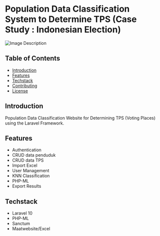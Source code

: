 
# Population Data Classification System to Determine TPS (Case Study : Indonesian Election)

![Image Description](https://i.ibb.co/N3nHtjX/Dashboard-Sikasiduk.png)

## Table of Contents
- [Introduction](#introduction)
- [Features](#features)
- [Techstack](#techstack)
- [Contributing](#contributing)
- [License](#license)

## Introduction
Population Data Classification Website for Determining TPS (Voting Places) using the Laravel Framework.

## Features

- Authentication 
- CRUD data penduduk
- CRUD data TPS
- Import Excel
- User Management
- KNN Classification
- PHP-ML
- Export Results

## Techstack

- Laravel 10
- PHP-ML
- Sanctum
- Maatwebsite/Excel
